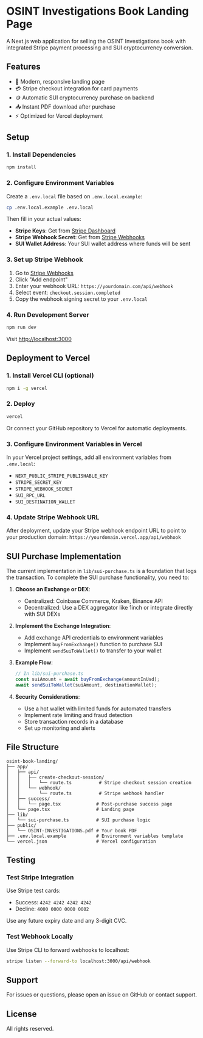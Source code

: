 # OSINT Investigations Book Landing Page

A Next.js web application for selling the OSINT Investigations book with integrated Stripe payment processing and SUI cryptocurrency conversion.

## Features

- 🎨 Modern, responsive landing page
- 💳 Stripe checkout integration for card payments
- 🪙 Automatic SUI cryptocurrency purchase on backend
- 📥 Instant PDF download after purchase
- ⚡ Optimized for Vercel deployment

## Setup

### 1. Install Dependencies

```bash
npm install
```

### 2. Configure Environment Variables

Create a `.env.local` file based on `.env.local.example`:

```bash
cp .env.local.example .env.local
```

Then fill in your actual values:

- **Stripe Keys**: Get from [Stripe Dashboard](https://dashboard.stripe.com/apikeys)
- **Stripe Webhook Secret**: Get from [Stripe Webhooks](https://dashboard.stripe.com/webhooks)
- **SUI Wallet Address**: Your SUI wallet address where funds will be sent

### 3. Set up Stripe Webhook

1. Go to [Stripe Webhooks](https://dashboard.stripe.com/webhooks)
2. Click "Add endpoint"
3. Enter your webhook URL: `https://yourdomain.com/api/webhook`
4. Select event: `checkout.session.completed`
5. Copy the webhook signing secret to your `.env.local`

### 4. Run Development Server

```bash
npm run dev
```

Visit [http://localhost:3000](http://localhost:3000)

## Deployment to Vercel

### 1. Install Vercel CLI (optional)

```bash
npm i -g vercel
```

### 2. Deploy

```bash
vercel
```

Or connect your GitHub repository to Vercel for automatic deployments.

### 3. Configure Environment Variables in Vercel

In your Vercel project settings, add all environment variables from `.env.local`:

- `NEXT_PUBLIC_STRIPE_PUBLISHABLE_KEY`
- `STRIPE_SECRET_KEY`
- `STRIPE_WEBHOOK_SECRET`
- `SUI_RPC_URL`
- `SUI_DESTINATION_WALLET`

### 4. Update Stripe Webhook URL

After deployment, update your Stripe webhook endpoint URL to point to your production domain:
`https://yourdomain.vercel.app/api/webhook`

## SUI Purchase Implementation

The current implementation in `lib/sui-purchase.ts` is a foundation that logs the transaction. To complete the SUI purchase functionality, you need to:

1. **Choose an Exchange or DEX**:
   - Centralized: Coinbase Commerce, Kraken, Binance API
   - Decentralized: Use a DEX aggregator like 1inch or integrate directly with SUI DEXs

2. **Implement the Exchange Integration**:
   - Add exchange API credentials to environment variables
   - Implement `buyFromExchange()` function to purchase SUI
   - Implement `sendSuiToWallet()` to transfer to your wallet

3. **Example Flow**:
   ```typescript
   // In lib/sui-purchase.ts
   const suiAmount = await buyFromExchange(amountInUsd);
   await sendSuiToWallet(suiAmount, destinationWallet);
   ```

4. **Security Considerations**:
   - Use a hot wallet with limited funds for automated transfers
   - Implement rate limiting and fraud detection
   - Store transaction records in a database
   - Set up monitoring and alerts

## File Structure

```
osint-book-landing/
├── app/
│   ├── api/
│   │   ├── create-checkout-session/
│   │   │   └── route.ts          # Stripe checkout session creation
│   │   └── webhook/
│   │       └── route.ts          # Stripe webhook handler
│   ├── success/
│   │   └── page.tsx             # Post-purchase success page
│   └── page.tsx                 # Landing page
├── lib/
│   └── sui-purchase.ts          # SUI purchase logic
├── public/
│   └── OSINT-INVESTIGATIONS.pdf # Your book PDF
├── .env.local.example           # Environment variables template
└── vercel.json                  # Vercel configuration
```

## Testing

### Test Stripe Integration

Use Stripe test cards:
- Success: `4242 4242 4242 4242`
- Decline: `4000 0000 0000 0002`

Use any future expiry date and any 3-digit CVC.

### Test Webhook Locally

Use Stripe CLI to forward webhooks to localhost:

```bash
stripe listen --forward-to localhost:3000/api/webhook
```

## Support

For issues or questions, please open an issue on GitHub or contact support.

## License

All rights reserved.
